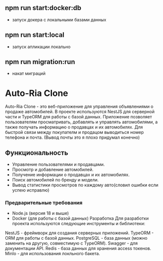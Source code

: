  npm run start:docker:db 
- 
- запуск докера с локальными базами данных

npm run start:local 
-
- запуск апликации локально

npm run migration:run 
-
- накат миграций
# Auto-Ria Clone

Auto-Ria Clone - это веб-приложение для управления объявлениями о продаже автомобилей. В проекте используются NestJS для серверной части и TypeORM для работы с базой данных. Приложение позволяет пользователям просматривать, добавлять и управлять автомобилями, а также получать информацию о продавцах и их автомобилях.
Для быстрой связи между покупателм и продацом выводиться номер телефона и почта. (Вывод почты это я плохо придумал конечно) 

## Функциональность

- Управление пользователями и продавцами.
- Просмотр и добавление автомобилей.
- Получение информации о продавцах и их автомобилях.
- Поиск автомобилей по бренду и модели.
- Вывод статистики просмотров по каждому авто(словил ошибки если успею исправлю)

### Предварительные требования

- Node.js (версия 18 и выше)
- Docker (для работы с базой данных)
  Разработка
  Для разработки проекта используются следующие инструменты и библиотеки:

NestJS - фреймворк для создания серверных приложений.
TypeORM - ORM для работы с базой данных.
PostgreSQL - база данных (можно заменить на другую, совместимую с TypeORM).
Swagger - для документации API.
Redis - база данных для хранения access токенов.
MinIo - для использования локльного бакета.

